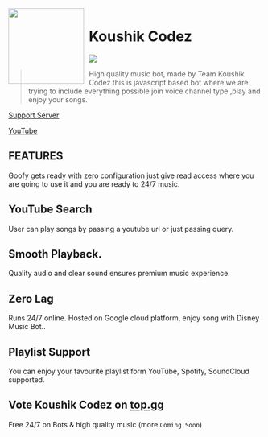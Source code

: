 <img width="150" height="150" align="left" style="float: left; margin: 0 10px 0 0;" img src="https://media.discordapp.net/attachments/1034712149198655597/1039888086550724669/static.png">  

# Koushik Codez

[![](https://img.shields.io/badge/discord.js-v12.0.0--dev-blue.svg?logo=npm)](https://github.com/discordjs)

>  High quality music bot, made by Team Koushik Codez this is javascript based bot where we are trying to include everything possible join voice channel type  ,play and enjoy your songs.

[Support Server](https://dsc.gg/koushikcodez)

[YouTube](htyps://youtube.com/c/koushikcodez)

## FEATURES
Goofy gets ready with zero configuration just give read access where you are going to use it and you are ready to 24/7 music.

## YouTube Search
User can play songs by passing a youtube url or just passing query.

## Smooth Playback.
Quality audio and clear sound ensures premium music experience.
## Zero Lag
Runs 24/7 online. Hosted on Google cloud platform, enjoy song with Disney Music Bot..

## Playlist Support
You can enjoy your favourite playlist form YouTube, Spotify, SoundCloud supported.


## Vote Koushik Codez on [top.gg](https://top.gg/servers/913651224367230986/vote)

Free 24/7 on Bots & high quality music (more `Coming Soon`)

<a href="https://top.gg/servers/913651224367230986/vote">
  
</a>
